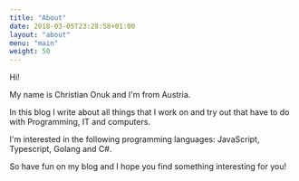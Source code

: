 ```yaml
---
title: "About"
date: 2018-03-05T23:28:58+01:00
layout: "about"
menu: "main"
weight: 50
---
```


Hi!

My name is Christian Onuk and I'm from Austria. 

In this blog I write about all things that I work on and try out that have to do with Programming, IT and computers.

I'm interested in the following programming languages: JavaScript, Typescript, Golang and C#.

So have fun on my blog and I hope you find something interesting for you!